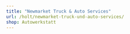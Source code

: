 ```yaml
---
title: "Newmarket Truck & Auto Services"
url: /holt/newmarket-truck-und-auto-services/
shop: Autowerkstatt
---
```


